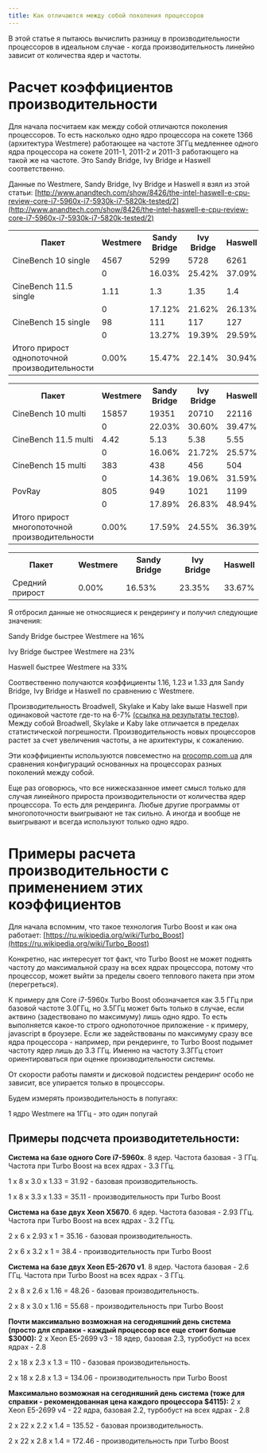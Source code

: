 ```yaml
---
title: Как отличаются между собой поколения процессоров
---
```


В этой статье я пытаюсь вычислить разницу в производительности процессоров в идеальном случае - когда производительность линейно зависит от количества ядер и частоты.

# Расчет коэффициентов производительности

Для начала посчитаем как между собой отличаются поколения процессоров.
То есть насколько одно ядро процессора на сокете 1366 (архитектура Westmere) работающее на частоте 3ГГц
медленнее одного ядра процессора на сокете 2011-1, 2011-2 и 2011-3 работающего на такой же на частоте.
Это Sandy Bridge, Ivy Bridge и Haswell соответственно.

Данные по Westmere, Sandy Bridge, Ivy Bridge и Haswell я взял из этой статьи: [http://www.anandtech.com/show/8426/the-intel-haswell-e-cpu-review-core-i7-5960x-i7-5930k-i7-5820k-tested/2](http://www.anandtech.com/show/8426/the-intel-haswell-e-cpu-review-core-i7-5960x-i7-5930k-i7-5820k-tested/2)

<table>
  <tr>
    <th>Пакет</th>
    <th>Westmere</th>
    <th>Sandy Bridge</th>
    <th>Ivy Bridge</th>
    <th>Haswell</th>
  </tr>
  <tr>
    <td>CineBench 10 single</td>
    <td>4567</td>
    <td>5299</td>
    <td>5728</td>
    <td>6261</td>
  </tr>
  <tr>
    <td></td>
    <td>0</td>
    <td>16.03%</td>
    <td>25.42%</td>
    <td>37.09%</td>
  </tr>
  <tr>
    <td>CineBench 11.5 single</td>
    <td>1.11</td>
    <td>1.3</td>
    <td>1.35</td>
    <td>1.4</td>
  </tr>
  <tr>
    <td></td>
    <td>0</td>
    <td>17.12%</td>
    <td>21.62%</td>
    <td>26.13%</td>
  </tr>
  <tr>
    <td>CineBench 15 single</td>
    <td>98</td>
    <td>111</td>
    <td>117</td>
    <td>127</td>
  </tr>
  <tr>
    <td></td>
    <td>0</td>
    <td>13.27%</td>
    <td>19.39%</td>
    <td>29.59%</td>
  </tr>
  <tr>
    <td>Итого прирост однопоточной производительности</td>
    <td>0.00%</td>
    <td>15.47%</td>
    <td>22.14%</td>
    <td>30.94%</td>
  </tr>
</table>
<table>
  <tr>
    <th>Пакет</th>
    <th>Westmere</th>
    <th>Sandy Bridge</th>
    <th>Ivy Bridge</th>
    <th>Haswell</th>
  </tr>
  <tr>
    <td>CineBench 10 multi</td>
    <td>15857</td>
    <td>19351</td>
    <td>20710</td>
    <td>22116</td>
  </tr>
  <tr>
    <td></td>
    <td>0</td>
    <td>22.03%</td>
    <td>30.60%</td>
    <td>39.47%</td>
  </tr>
  <tr>
    <td>CineBench 11.5 multi</td>
    <td>4.42</td>
    <td>5.13</td>
    <td>5.38</td>
    <td>5.55</td>
  </tr>
  <tr>
    <td></td>
    <td>0</td>
    <td>16.06%</td>
    <td>21.72%</td>
    <td>25.57%</td>
  </tr>
  <tr>
    <td>CineBench 15 multi</td>
    <td>383</td>
    <td>438</td>
    <td>456</td>
    <td>504</td>
  </tr>
  <tr>
    <td></td>
    <td>0</td>
    <td>14.36%</td>
    <td>19.06%</td>
    <td>31.59%</td>
  </tr>
  <tr>
    <td>PovRay</td>
    <td>805</td>
    <td>949</td>
    <td>1021</td>
    <td>1199</td>
  </tr>
  <tr>
    <td></td>
    <td>0</td>
    <td>17.89%</td>
    <td>26.83%</td>
    <td>48.94%</td>
  </tr>
  <tr>
    <td>Итого прирост многопоточной производительности</td>
    <td>0.00%</td>
    <td>17.59%</td>
    <td>24.55%</td>
    <td>36.39%</td>
  </tr>
  </table>
  <table>
  <tr>
    <th>Пакет</th>
    <th>Westmere</th>
    <th>Sandy Bridge</th>
    <th>Ivy Bridge</th>
    <th>Haswell</th>
  </tr>
  <tr>
    <td>Средний прирост</td>
    <td>0.00%</td>
    <td>16.53%</td>
    <td>23.35%</td>
    <td>33.67%</td>
  </tr>
</table>

Я отбросил данные не относящиеся к рендерингу и получил следующие значения:

Sandy Bridge быстрее Westmere на 16%

Ivy Bridge быстрее Westmere на 23%

Haswell быстрее Westmere на 33%

Соотвественно получаются коэффициенты 1.16, 1.23 и 1.33 для Sandy Bridge, Ivy Bridge и Haswell по сравнению с Westmere.

Производительность Broadwell, Skylake и Kaby lake выше Haswell при одинаковой частоте где-то на 6-7% [(ссылка на результаты тестов)](https://www.pcper.com/reviews/Processors/Intel-Core-i7-7700K-Review-Kaby-Lake-and-14nm/Clock-Clock-Kaby-Lake-Skylake-Broad).
Между собой Broadwell, Skylake и Kaby lake отличается в пределах статистической погрешности.
Производительность новых процессоров растет за счет увеличения частоты, а не архитектуры, к сожалению. 

Эти коэффициенты используются повсеместно на [procomp.com.ua](https://procomp.com.ua) для сравнения конфигураций основанных на процессорах разных поколений между собой.

Еще раз оговорюсь, что все нижесказанное имеет смысл только для случая линейного прироста производительности от количества ядер процессора.
То есть для рендеринга. Любые другие программы от многопоточности выигрывают не так сильно. А иногда и вообще не выигрывают и всегда используют только одно ядро.

# Примеры расчета производительности с применением этих коэффициентов

Для начала вспомним, что такое технология Turbo Boost и как она работает: [https://ru.wikipedia.org/wiki/Turbo_Boost](https://ru.wikipedia.org/wiki/Turbo_Boost)

Конкретно, нас интересует тот факт, что Turbo Boost не может поднять частоту до максимальной сразу на всех ядрах процессора, потому что процессор, может выйти за пределы своего теплового пакета при этом (перегреться).

К примеру для Core i7-5960x Turbo Boost обозначается как 3.5 ГГц при базовой частоте 3.0ГГц, но 3.5ГГц может быть только в случае, если актвино (задествовано по максимуму) лишь одно ядро. То есть выполняется какое-то строго однопоточное приложение - к примеру, javascript в броузере. Если же задействованы по максимуму сразу все ядра процессора - например, при рендеринге, то Turbo Boost подымет частоту ядер лишь до 3.3 ГГц. Именно на частоту 3.3ГГц стоит ориентироваться при оценке производительности системы.

От скорости работы памяти и дисковой подсистеы рендеринг особо не зависит, все упирается только в процессоры.

Будем измерять производительность в попугаях:

1 ядро Westmere на 1ГГц - это один попугай

## Примеры подсчета производитетельности:

**Система на базе одного Core i7-5960x**. 8 ядер. Частота базовая - 3 ГГц. Частота при Turbo Boost на всех ядрах - 3.3 ГГц.

1 x 8 x 3.0 x 1.33 = 31.92 - базовая производительность.

1 x 8 x 3.3 x 1.33 = 35.11 - производительность при Turbo Boost

**Система на базе двух Xeon X5670**. 6 ядер. Частота базовая - 2.93 ГГц. Частота при Turbo Boost на всех ядрах - 3.2 ГГц.

2 x 6 x 2.93 x 1 = 35.16 - базовая производительность.

2 x 6 x 3.2 x 1 = 38.4 - производительность при Turbo Boost

**Система на базе двух Xeon E5-2670 v1**. 8 ядер. Частота базовая - 2.6 ГГц. Частота при Turbo Boost на всех ядрах - 3 ГГц.

2 x 8 x 2.6 x 1.16 = 48.26 - базовая производительность.

2 x 8 x 3.0 x 1.16 = 55.68 - производительность при Turbo Boost 

**Почти максимально возможная на сегодняшний день система (просто для справки - каждый процессор все еще стоит больше $3000):** 2 х Xeon E5-2699 v3 - 18 ядер, базовая 2.3, турбобуст на всех ядрах - 2.8

2 x 18 x 2.3 x 1.3 = 110 - базовая производительность.

2 x 18 x 2.8 x 1.3 = 134.06 - производительность при Turbo Boost

**Максимально возможная на сегодняшний день система (тоже для справки - рекомендованная цена каждого процессора $4115):** 2 х Xeon E5-2699 v4 - 22 ядра, базовая 2.2, турбобуст на всех ядрах - 2.8

2 x 22 x 2.2 x 1.4 = 135.52 - базовая производительность.

2 x 22 x 2.8 x 1.4 = 172.46 - производительность при Turbo Boost